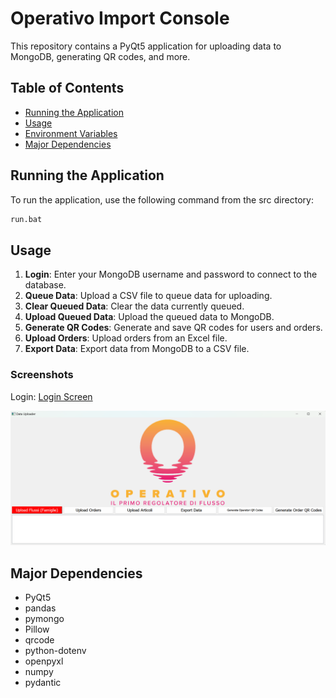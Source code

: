 # Operativo Import Console

This repository contains a PyQt5 application for uploading data to MongoDB, generating QR codes, and more.

## Table of Contents

- [Running the Application](#running-the-application)
- [Usage](#usage)
- [Environment Variables](#environment-variables)
- [Major Dependencies](#major-dependencies)


## Running the Application

To run the application, use the following command from the src directory:

```sh
run.bat
```

## Usage

1. **Login**: Enter your MongoDB username and password to connect to the database.
2. **Queue Data**: Upload a CSV file to queue data for uploading.
3. **Clear Queued Data**: Clear the data currently queued.
4. **Upload Queued Data**: Upload the queued data to MongoDB.
5. **Generate QR Codes**: Generate and save QR codes for users and orders.
6. **Upload Orders**: Upload orders from an Excel file.
7. **Export Data**: Export data from MongoDB to a CSV file.

### Screenshots

Login:
[Login Screen](/res/login.png)

![Main Screen](/res/main.png)

## Major Dependencies

- PyQt5
- pandas
- pymongo
- Pillow
- qrcode
- python-dotenv
- openpyxl
- numpy
- pydantic
